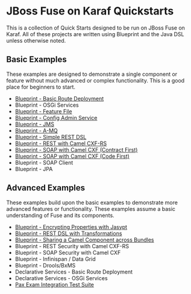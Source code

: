 # JBoss Fuse on Karaf Quickstarts #
This is a collection of Quick Starts designed to be run on JBoss Fuse on Karaf. All of these projects are written using Blueprint and the Java DSL unless otherwise noted.

## Basic Examples ##
These examples are designed to demonstrate a single component or feature without much advanced or complex functionality. This is a good place for beginners to start.

 * [Blueprint - Basic Route Deployment](https://github.com/rhtconsulting/fuse-quickstarts/tree/master/karaf/route_deployment)
 * Blueprint - OSGi Services
 * [Blueprint - Feature File](https://github.com/rhtconsulting/fuse-quickstarts/tree/master/karaf/feature)
 * [Blueprint - Config Admin Service](https://github.com/rhtconsulting/fuse-quickstarts/tree/master/karaf/properties)
 * [Blueprint - JMS](https://github.com/rhtconsulting/fuse-quickstarts/blob/master/karaf/jms)
 * [Blueprint - A-MQ](https://github.com/rhtconsulting/fuse-quickstarts/blob/master/karaf/amq)
 * [Blueprint - Simple REST DSL](https://github.com/rhtconsulting/fuse-quickstarts/tree/master/karaf/rest_dsl_simple)
 * [Blueprint - REST with Camel CXF-RS](https://github.com/rhtconsulting/fuse-quickstarts/blob/master/karaf/rest)
 * [Blueprint - SOAP with Camel CXF (Contract First)](https://github.com/rhtconsulting/fuse-quickstarts/tree/master/karaf/soap_contract_first)
 * [Blueprint - SOAP with Camel CXF (Code First)](https://github.com/rhtconsulting/fuse-quickstarts/tree/master/karaf/soap)
 * Blueprint - SOAP Client
 * Blueprint - JPA

## Advanced Examples ##
These examples build upon the basic examples to demonstrate more advanced features or functionality. These examples assume a basic understanding of Fuse and its components.

 * [Blueprint - Encrypting Properties with Jasypt](https://github.com/rhtconsulting/fuse-quickstarts/tree/master/karaf/properties_encryption)
 * [Blueprint - REST DSL with Transformations](https://github.com/rhtconsulting/fuse-quickstarts/tree/master/karaf/rest_dsl)
 * [Blueprint - Sharing a Camel Component across Bundles](https://github.com/rhtconsulting/fuse-quickstarts/tree/master/karaf/shared_component)
 * Blueprint - REST Security with Camel CXF-RS
 * Blueprint - SOAP Security with Camel CXF
 * Blueprint - Infinispan / Data Grid
 * Blueprint - Drools/BxMS
 * Declarative Services - Basic Route Deployment
 * Declarative Services - OSGi Services
 * [Pax Exam Integration Test Suite](https://github.com/rhtconsulting/fuse-quickstarts/tree/master/karaf/itests)
